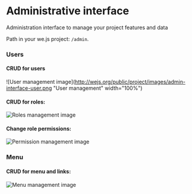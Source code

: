 # Administrative interface

Administration interface to manage your project features and data

Path in your we.js project: `/admin`.

### Users

#### CRUD for users

![User management image](http://wejs.org/public/project/images/admin-interface-user.png "User management" width="100%")

#### CRUD for roles:
![Roles management image](http://wejs.org/public/project/images/admin-interface-role.png "Roles management")

#### Change role permissions:

![Permission management image](http://wejs.org/public/project/images/admin-interface-permission.png "Permission management")

### Menu

#### CRUD for menu and links:

![Menu management image](http://wejs.org/public/project/images/admin-interface-menu.png "Menu management")
